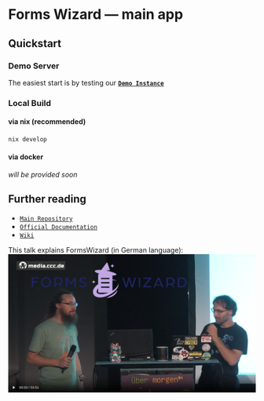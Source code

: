 # Forms Wizard — main app

## Quickstart

### Demo Server

The easiest start is by testing our [**`Demo Instance`**](https://formswizard.winzlieb.eu/new.html)


### Local Build

#### via nix (recommended)

```bash
nix develop
```

#### via docker

*will be provided soon*


## Further reading

* [`Main Repository`](https://github.com/FormsWizard/formswizard)
* [`Official Documentation`](https://github.com/FormsWizard/formswizard/blob/main/doc/src/SUMMARY.md)  <!-- TODO: Link to rendered mdBook as github-page -->
* [`Wiki`](https://github.com/FormsWizard/formswizard/wiki)

This talk explains FormsWizard (in German language):
[![Vortrag auf den Datenspuren23](./doc/src/img/ds23_preview.png)](https://cdn.media.ccc.de/events/datenspuren/2023/h264-hd/ds2023-256-deu-FormsWizard_-_To_be_prepared_for_the_next_crisis_hd.mp4)

